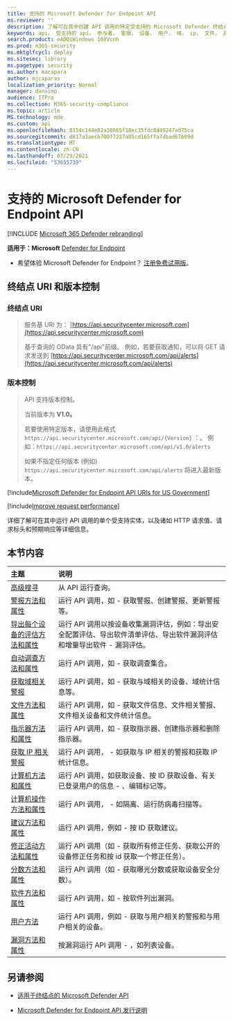 ```yaml
---
title: 支持的 Microsoft Defender for Endpoint API
ms.reviewer: ''
description: 了解可在其中创建 API 调用的特定受支持的 Microsoft Defender 终结点实体。
keywords: api， 受支持的 api， 参与者， 警报， 设备， 用户， 域， ip， 文件， 高级查询， 高级搜寻
search.product: eADQiWindows 10XVcnh
ms.prod: m365-security
ms.mktglfcycl: deploy
ms.sitesec: library
ms.pagetype: security
ms.author: macapara
author: mjcaparas
localization_priority: Normal
manager: dansimp
audience: ITPro
ms.collection: M365-security-compliance
ms.topic: article
MS.technology: mde
ms.custom: api
ms.openlocfilehash: 8154c144e82a38665f18ec35fdc8d49247ad75ca
ms.sourcegitcommit: d817a3aecb700f7227a05cd165ffa7dbad67b09d
ms.translationtype: MT
ms.contentlocale: zh-CN
ms.lasthandoff: 07/29/2021
ms.locfileid: "53655739"
---
```

# <a name="supported-microsoft-defender-for-endpoint-apis"></a>支持的 Microsoft Defender for Endpoint API

[!INCLUDE [Microsoft 365 Defender rebranding](../../includes/microsoft-defender.md)]

**适用于：Microsoft** [Defender for Endpoint](https://go.microsoft.com/fwlink/?linkid=2154037)

- 希望体验 Microsoft Defender for Endpoint？ [注册免费试用版](https://signup.microsoft.com/create-account/signup?products=7f379fee-c4f9-4278-b0a1-e4c8c2fcdf7e&ru=https://aka.ms/MDEp2OpenTrial?ocid=docs-wdatp-exposedapis-abovefoldlink)。

## <a name="endpoint-uri-and-versioning"></a>终结点 URI 和版本控制

### <a name="endpoint-uri"></a>终结点 URI

> 服务基 URI 为： [https://api.securitycenter.microsoft.com](https://api.securitycenter.microsoft.com)
>
> 基于查询的 OData 具有"/api"前缀。 例如，若要获取通知，可以将 GET 请求发送到 [https://api.securitycenter.microsoft.com/api/alerts](https://api.securitycenter.microsoft.com/api/alerts)

### <a name="versioning"></a>版本控制

> API 支持版本控制。
>
> 当前版本为 **V1.0。**
>
> 若要使用特定版本，请使用此格式 `https://api.securitycenter.microsoft.com/api/{Version}` ：。 例如：`https://api.securitycenter.microsoft.com/api/v1.0/alerts`
>
> 如果不指定任何版本 (例如) `https://api.securitycenter.microsoft.com/api/alerts` 将进入最新版本。

[!include[Microsoft Defender for Endpoint API URIs for US Government](../../includes/microsoft-defender-api-usgov.md)]

[!include[Improve request performance](../../includes/improve-request-performance.md)]

详细了解可在其中运行 API 调用的单个受支持实体，以及诸如 HTTP 请求值、请求标头和预期响应等详细信息。

## <a name="in-this-section"></a>本节内容

主题 | 说明
:---|:---
[高级搜寻](run-advanced-query-api.md) | 从 API 运行查询。
[警报方法和属性](alerts.md) | 运行 API 调用，如 \- 获取警报、创建警报、更新警报等。
[导出每个设备的评估方法和属性](get-assessment-methods-properties.md) | 运行 API 调用以按设备收集漏洞评估，例如：导出安全配置评估、导出软件清单评估、导出软件漏洞评估和增量导出软件 \- 漏洞评估。
[自动调查方法和属性](investigation.md) | 运行 API 调用，如 \- 获取调查集合。
[获取域相关警报](get-domain-related-alerts.md) | 运行 API 调用，如 \- 获取与域相关的设备、域统计信息等。
[文件方法和属性](files.md) | 运行 API 调用，如 \- 获取文件信息、文件相关警报、文件相关设备和文件统计信息。
[指示器方法和属性](ti-indicator.md) | 运行 API 调用，如 \- 获取指示器、创建指示器和删除指示器。
[获取 IP 相关警报](get-ip-related-alerts.md) | 运行 API 调用， \- 如获取与 IP 相关的警报和获取 IP 统计信息。
[计算机方法和属性](machine.md) | 运行 API 调用，如获取设备、按 ID 获取设备、有关已登录用户的信息 \- 、编辑标记等。
[计算机操作方法和属性](machineaction.md) | 运行 API 调用， \- 如隔离、运行防病毒扫描等。
[建议方法和属性](recommendation.md) | 运行 API 调用，例如 \- 按 ID 获取建议。
[修正活动方法和属性](get-remediation-methods-properties.md) | 运行 API 调用（如 \- 获取所有修正任务、获取公开的设备修正任务和按 id 获取一个修正任务）。
[分数方法和属性](score.md) | 运行 API 调用（如 \- 获取曝光分数或获取设备安全分数）。
[软件方法和属性](software.md) | 运行 API 调用，如 \- 按软件列出漏洞。
[用户方法](user.md) | 运行 API 调用，例如 \- 获取与用户相关的警报和与用户相关的设备。
[漏洞方法和属性](vulnerability.md) | 按漏洞运行 API 调用 \- ，如列表设备。

## <a name="see-also"></a>另请参阅

- [适用于终结点的 Microsoft Defender API](apis-intro.md)

- [Microsoft Defender for Endpoint API 发行说明](api-release-notes.md)
